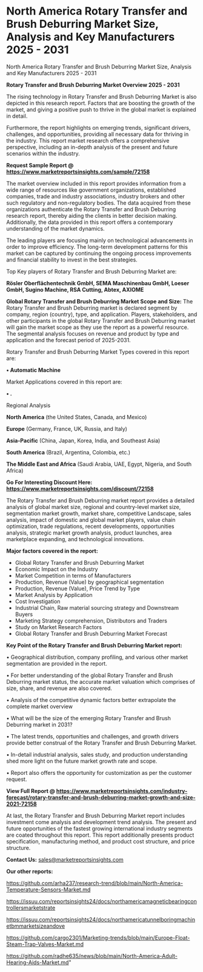 # North America Rotary Transfer and Brush Deburring Market Size, Analysis and Key Manufacturers 2025 - 2031
North America Rotary Transfer and Brush Deburring Market Size, Analysis and Key Manufacturers 2025 - 2031

<Strong> Rotary Transfer and Brush Deburring Market Overview 2025 - 2031</strong>

The rising technology in Rotary Transfer and Brush Deburring Market is also depicted in this research report. Factors that are boosting the growth of the market, and giving a positive push to thrive in the global market is explained in detail.

Furthermore, the report highlights on emerging trends, significant drivers, challenges, and opportunities, providing all necessary data for thriving in the industry. This report market research offers a comprehensive perspective, including an in-depth analysis of the present and future scenarios within the industry.

<strong>Request Sample Report @ <a href=https://www.marketreportsinsights.com/sample/72158>https://www.marketreportsinsights.com/sample/72158</a></strong>

The market overview included in this report provides information from a wide range of resources like government organizations, established companies, trade and industry associations, industry brokers and other such regulatory and non-regulatory bodies. The data acquired from these organizations authenticate the Rotary Transfer and Brush Deburring research report, thereby aiding the clients in better decision making. Additionally, the data provided in this report offers a contemporary understanding of the market dynamics.

The leading players are focusing mainly on technological advancements in order to improve efficiency. The long-term development patterns for this market can be captured by continuing the ongoing process improvements and financial stability to invest in the best strategies.

Top Key players of Rotary Transfer and Brush Deburring Market are:

<strong>Rösler Oberflächentechnik GmbH, SEMA Maschinenbau GmbH, Loeser GmbH, Sugino Machine, RSA Cutting, Abtex, AXIOME</strong>

<strong><b>Global Rotary Transfer and Brush Deburring Market Scope and Size:</b></strong>
The Rotary Transfer and Brush Deburring market is declared segment by company, region (country), type, and application. Players, stakeholders, and other participants in the global Rotary Transfer and Brush Deburring market will gain the market scope as they use the report as a powerful resource. The segmental analysis focuses on revenue and product by type and application and the forecast period of 2025-2031.

Rotary Transfer and Brush Deburring Market Types covered in this report are:

<strong>• Automatic Machine</strong>

Market Applications covered in this report are:

<strong>• .</strong> 

Regional Analysis

<strong>North America</strong> (the United States, Canada, and Mexico)

<strong>Europe</strong> (Germany, France, UK, Russia, and Italy)

<strong>Asia-Pacific</strong> (China, Japan, Korea, India, and Southeast Asia)

<strong>South America</strong> (Brazil, Argentina, Colombia, etc.)

<strong>The Middle East and Africa</strong> (Saudi Arabia, UAE, Egypt, Nigeria, and South Africa)

<strong>Go For Interesting Discount Here: <a href=https://www.marketreportsinsights.com/discount/72158>https://www.marketreportsinsights.com/discount/72158</a></strong>

The Rotary Transfer and Brush Deburring market report provides a detailed analysis of global market size, regional and country-level market size, segmentation market growth, market share, competitive Landscape, sales analysis, impact of domestic and global market players, value chain optimization, trade regulations, recent developments, opportunities analysis, strategic market growth analysis, product launches, area marketplace expanding, and technological innovations.

<strong><b>Major factors covered in the report:</b></strong>
<ul>
  <li>Global Rotary Transfer and Brush Deburring Market </li>
  <li>Economic Impact on the Industry</li>
  <li>Market Competition in terms of Manufacturers</li>
  <li>Production, Revenue (Value) by geographical segmentation</li>
  <li>Production, Revenue (Value), Price Trend by Type</li>
  <li>Market Analysis by Application</li>
  <li>Cost Investigation</li>
  <li>Industrial Chain, Raw material sourcing strategy and Downstream Buyers</li>
  <li>Marketing Strategy comprehension, Distributors and Traders</li>
  <li>Study on Market Research Factors</li>
  <li>Global Rotary Transfer and Brush Deburring Market Forecast</li>
</ul>

<strong><b>Key Point of the Rotary Transfer and Brush Deburring Market report:</b></strong>

• Geographical distribution, company profiling, and various other market segmentation are provided in the report.

• For better understanding of the global Rotary Transfer and Brush Deburring market status, the accurate market valuation which comprises of size, share, and revenue are also covered.

• Analysis of the competitive dynamic factors better extrapolate the complete market overview

• What will be the size of the emerging Rotary Transfer and Brush Deburring market in 2031?

• The latest trends, opportunities and challenges, and growth drivers provide better construal of the Rotary Transfer and Brush Deburring Market.

• In-detail industrial analysis, sales study, and production understanding shed more light on the future market growth rate and scope.

• Report also offers the opportunity for customization as per the customer request.

<strong><b>View Full Report @ <a href=https://www.marketreportsinsights.com/industry-forecast/rotary-transfer-and-brush-deburring-market-growth-and-size-2021-72158>https://www.marketreportsinsights.com/industry-forecast/rotary-transfer-and-brush-deburring-market-growth-and-size-2021-72158</a></b></strong>


At last, the Rotary Transfer and Brush Deburring Market report includes investment come analysis and development trend analysis. The present and future opportunities of the fastest growing international industry segments are coated throughout this report. This report additionally presents product specification, manufacturing method, and product cost structure, and price structure.

<strong>Contact Us:</strong>
sales@marketreportsinsights.com

<strong>Our other reports:</strong>

<a href=https://github.com/arha237/research-trend/blob/main/North-America-Temperature-Sensors-Market.md>https://github.com/arha237/research-trend/blob/main/North-America-Temperature-Sensors-Market.md</a>

<a href=https://issuu.com/reportsinsights24/docs/northamericamagneticbearingcontrollersmarketstrate>https://issuu.com/reportsinsights24/docs/northamericamagneticbearingcontrollersmarketstrate</a>

<a href=https://issuu.com/reportsinsights24/docs/northamericatunnelboringmachinetbmmarketsizeandove>https://issuu.com/reportsinsights24/docs/northamericatunnelboringmachinetbmmarketsizeandove</a>

<a href=https://github.com/cargo2301/Marketing-trends/blob/main/Europe-Float-Steam-Trap-Valves-Market.md>https://github.com/cargo2301/Marketing-trends/blob/main/Europe-Float-Steam-Trap-Valves-Market.md</a>

<a href=https://github.com/radhe635/news/blob/main/North-America-Adult-Hearing-Aids-Market.md>https://github.com/radhe635/news/blob/main/North-America-Adult-Hearing-Aids-Market.md</a>"
